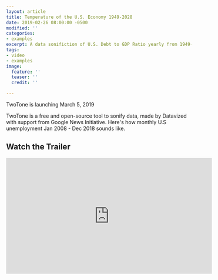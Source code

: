 ```yaml
---
layout: article
title: Temperature of the U.S. Economy 1949-2028
date: 2019-02-26 08:00:00 -0500
modified: ''
categories:
- examples
excerpt: A data sonifiction of U.S. Debt to GDP Ratio yearly from 1949-2028.
tags:
- video
- examples
image:
  feature: ''
  teaser: ''
  credit: ''

---
```

TwoTone is launching March 5, 2019

TwoTone is a free and open-source tool to sonify data, made by Datavized with support from Google News Initiative. Here's how monthly U.S unemployment Jan 2008 - Dec 2018 sounds like.

## Watch the Trailer

<iframe width="560" height="315" src="https://www.youtube.com/embed/3nNxZHOA81M" frameborder="0" allow="accelerometer; autoplay; encrypted-media; gyroscope; picture-in-picture" allowfullscreen></iframe>